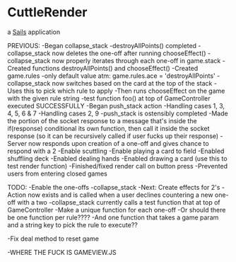 # CuttleRender

a [Sails](http://sailsjs.org) application

PREVIOUS:
-Began collapse_stack
	-destroyAllPoints() completed
	-collapse_stack now deletes the one-off after  running chooseEffect()
	-collapse_stack now properly iterates through each one-off in game.stack
	-Created functions destroyAllPoints() and chooseEffect()
	-Created game.rules
		-only default value atm: game.rules.ace = 'destroyAllPoints'
		-collapse_stack now switches based on the card at the top of the stack
			-Uses this to pick which rule to apply
			-Then runs chooseEffect on the game with the given rule string
	-test function foo() at top of GameController executed SUCCESSFULLY
-Began push_stack action
	-Handling cases 1, 3, 4, 5, 6 & 7
	-Handling cases 2, 9
-push_stack is ostensibly completed
-Made the portion of the socket response to a message that's inside the if(response) conditional its own function, then call it inside the socket response (so it can be recursively called if user fucks up their response)
-Server now responds upon creation of a one-off and gives chance to respond with a 2
-Enable scuttling
-Enable playing a card to field
-Enabled shuffling deck
-Enabled dealing hands
-Enabled drawing a card (use this to test render function)
-Finished/fixed render call on button press
-Prevented users from entering closed games

TODO:
-Enable the one-offs
	-collapse_stack
		-Next: Create effects for 2's
		-Action now exists and is called when a user declines countering a new one-off with a two
		-collapse_stack currently calls a test function that at top of GameController
		-Make a unique function for each one-off
			-Or should there be one function per rule????
			-And one function that takes a game param and a string key to pick the rule to execute??


-Fix deal method to reset game

-WHERE THE FUCK IS GAMEVIEW.JS
